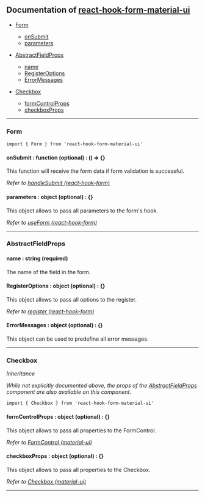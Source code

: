 ## Documentation of [react-hook-form-material-ui](https://github.com/BigChicChicken/react-hook-form-material-ui)

- [Form](#form)
  - [onSubmit](#onSubmit)
  - [parameters](#parameters)


- [AbstractFieldProps](#abstractFieldProps)
  - [name](#name)
  - [RegisterOptions](#registerOptions)
  - [ErrorMessages](#errorMessages)
- [Checkbox](#checkbox)
  - [formControlProps](#checkbox_formControlProps)
  - [checkboxProps](#checkboxProps)

---

### <a id="form">Form</a>

`import { Form } from 'react-hook-form-material-ui'`

#### <a id="onSubmit">onSubmit</a> : function (optional) : () => {}

This function will receive the form data if form validation is successful.

*Refer to [handleSubmit (react-hook-form)](https://react-hook-form.com/api/useform/handlesubmit)*

#### <a id="parameters">parameters</a> : object (optional) : {}

This object allows to pass all parameters to the form's hook.

*Refer to [useForm (react-hook-form)](https://react-hook-form.com/api/useform)*

---

### <a id="abstractFieldProps">AbstractFieldProps</a>

#### <a id="name">name</a> : string (required)

The name of the field in the form.

#### <a id="registerOptions">RegisterOptions</a> : object (optional) : {}

This object allows to pass all options to the register.

*Refer to [register (react-hook-form)](https://react-hook-form.com/api/useform/register)*

#### <a id="errorMessages">ErrorMessages</a> : object (optional) : {}

This object can be used to predefine all error messages.

---

### <a id="checkbox">Checkbox</a>

*Inheritance*

*While not explicitly documented above, the props of the [AbstractFieldProps](#abstractFieldProps) component are also available on this component.*

`import { Checkbox } from 'react-hook-form-material-ui'`

#### <a id="checkbox_formControlProps">formControlProps</a> : object (optional) : {}

This object allows to pass all properties to the FormControl.

*Refer to [FormControl (material-ui)](https://mui.com/api/form-control)*

#### <a id="checkboxProps">checkboxProps</a> : object (optional) : {}

This object allows to pass all properties to the Checkbox.

*Refer to [Checkbox (material-ui)](https://mui.com/api/checkbox)*

---
